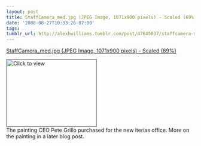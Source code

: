```yaml
---
layout: post
title: StaffCamera_med.jpg (JPEG Image, 1071x900 pixels) - Scaled (69%)
date: '2008-08-27T10:33:26-07:00'
tags: 
tumblr_url: http://alexhwilliams.tumblr.com/post/47645037/staffcamera-med-jpg-jpeg-image-1071x900-pixels
---
```

<a href="https://www.iterasi.net/OpenViewer.aspx?sqrlitid=YKElbtZgp0CUvn3USaB3lA">StaffCamera_med.jpg (JPEG Image, 1071x900 pixels) - Scaled (69%)</a><br/><p><a href="https://www.iterasi.net/OpenViewer.aspx?sqrlitid=YKElbtZgp0CUvn3USaB3lA" target="_blank"> <img src="http://AssetHost01a.iterasi.net/ec2eb670e447/94d5ad32ba6b/ff6f9e86baa1/a05171f65d3f/14e88d50-2a9d-4ef7-b3ec-aa341d7f8520/thumbnail.jpg???20080827173351???i5X/MNf68dmrBoISLbrzH3Nlxj3k6Z1eD0Kazc9zwzHg9J99XHh4vk0i3nAmtnzSVWNl5MOhvSRUeQAutdle99EnWy/KuDS/EsFEjHknrgSphOjZDQCas3I20TwbrO1r4QT6hnLJFLdBmUilp/HL3wXC7OCS3rufF1rJW/Z4+yo=" width="240" height="180" style="border:solid 1px #666" alt="Click to view"/></a>
<br/>The painting CEO Pete Grillo purchased for the new iterias office. More on the painting in a later blog post.</p>
